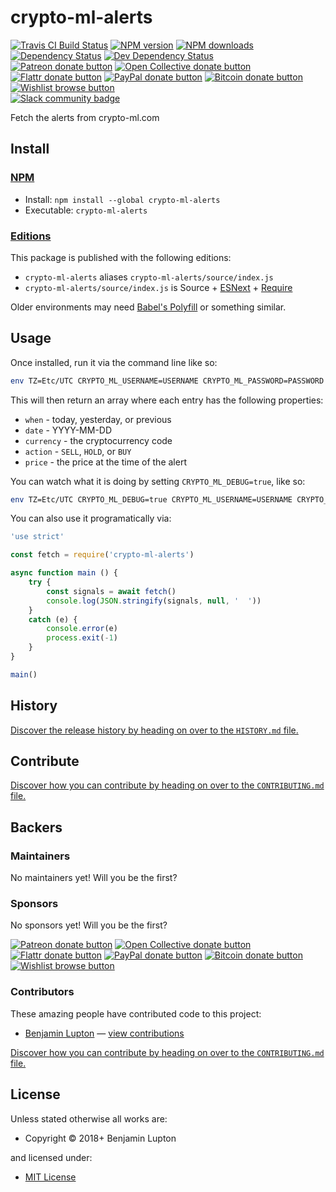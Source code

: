 <!-- TITLE/ -->

<h1>crypto-ml-alerts</h1>

<!-- /TITLE -->


<!-- BADGES/ -->

<span class="badge-travisci"><a href="http://travis-ci.org/bevry-trading/crypto-ml-alerts" title="Check this project's build status on TravisCI"><img src="https://img.shields.io/travis/bevry-trading/crypto-ml-alerts/master.svg" alt="Travis CI Build Status" /></a></span>
<span class="badge-npmversion"><a href="https://npmjs.org/package/crypto-ml-alerts" title="View this project on NPM"><img src="https://img.shields.io/npm/v/crypto-ml-alerts.svg" alt="NPM version" /></a></span>
<span class="badge-npmdownloads"><a href="https://npmjs.org/package/crypto-ml-alerts" title="View this project on NPM"><img src="https://img.shields.io/npm/dm/crypto-ml-alerts.svg" alt="NPM downloads" /></a></span>
<span class="badge-daviddm"><a href="https://david-dm.org/bevry-trading/crypto-ml-alerts" title="View the status of this project's dependencies on DavidDM"><img src="https://img.shields.io/david/bevry-trading/crypto-ml-alerts.svg" alt="Dependency Status" /></a></span>
<span class="badge-daviddmdev"><a href="https://david-dm.org/bevry-trading/crypto-ml-alerts#info=devDependencies" title="View the status of this project's development dependencies on DavidDM"><img src="https://img.shields.io/david/dev/bevry-trading/crypto-ml-alerts.svg" alt="Dev Dependency Status" /></a></span>
<br class="badge-separator" />
<span class="badge-patreon"><a href="https://patreon.com/bevry" title="Donate to this project using Patreon"><img src="https://img.shields.io/badge/patreon-donate-yellow.svg" alt="Patreon donate button" /></a></span>
<span class="badge-opencollective"><a href="https://opencollective.com/bevry" title="Donate to this project using Open Collective"><img src="https://img.shields.io/badge/open%20collective-donate-yellow.svg" alt="Open Collective donate button" /></a></span>
<span class="badge-flattr"><a href="https://flattr.com/profile/balupton" title="Donate to this project using Flattr"><img src="https://img.shields.io/badge/flattr-donate-yellow.svg" alt="Flattr donate button" /></a></span>
<span class="badge-paypal"><a href="https://bevry.me/paypal" title="Donate to this project using Paypal"><img src="https://img.shields.io/badge/paypal-donate-yellow.svg" alt="PayPal donate button" /></a></span>
<span class="badge-bitcoin"><a href="https://bevry.me/bitcoin" title="Donate once-off to this project using Bitcoin"><img src="https://img.shields.io/badge/bitcoin-donate-yellow.svg" alt="Bitcoin donate button" /></a></span>
<span class="badge-wishlist"><a href="https://bevry.me/wishlist" title="Buy an item on our wishlist for us"><img src="https://img.shields.io/badge/wishlist-donate-yellow.svg" alt="Wishlist browse button" /></a></span>
<br class="badge-separator" />
<span class="badge-slackin"><a href="https://slack.bevry.me" title="Join this project's slack community"><img src="https://slack.bevry.me/badge.svg" alt="Slack community badge" /></a></span>

<!-- /BADGES -->


<!-- DESCRIPTION/ -->

Fetch the alerts from crypto-ml.com

<!-- /DESCRIPTION -->


<!-- INSTALL/ -->

<h2>Install</h2>

<a href="https://npmjs.com" title="npm is a package manager for javascript"><h3>NPM</h3></a><ul>
<li>Install: <code>npm install --global crypto-ml-alerts</code></li>
<li>Executable: <code>crypto-ml-alerts</code></li></ul>

<h3><a href="https://github.com/bevry/editions" title="Editions are the best way to produce and consume packages you care about.">Editions</a></h3>

<p>This package is published with the following editions:</p>

<ul><li><code>crypto-ml-alerts</code> aliases <code>crypto-ml-alerts/source/index.js</code></li>
<li><code>crypto-ml-alerts/source/index.js</code> is Source + <a href="https://babeljs.io/docs/learn-es2015/" title="ECMAScript Next">ESNext</a> + <a href="https://nodejs.org/dist/latest-v5.x/docs/api/modules.html" title="Node/CJS Modules">Require</a></li></ul>

<p>Older environments may need <a href="https://babeljs.io/docs/usage/polyfill/" title="A polyfill that emulates missing ECMAScript environment features">Babel's Polyfill</a> or something similar.</p>

<!-- /INSTALL -->


## Usage

Once installed, run it via the command line like so:

``` bash
env TZ=Etc/UTC CRYPTO_ML_USERNAME=USERNAME CRYPTO_ML_PASSWORD=PASSWORD crypto-ml-alerts
```

This will then return an array where each entry has the following properties:

- `when` - today, yesterday, or previous
- `date` - YYYY-MM-DD
- `currency` - the cryptocurrency code
- `action` - `SELL`, `HOLD`, or `BUY`
- `price` - the price at the time of the alert

You can watch what it is doing by setting `CRYPTO_ML_DEBUG=true`, like so:

``` bash
env TZ=Etc/UTC CRYPTO_ML_DEBUG=true CRYPTO_ML_USERNAME=USERNAME CRYPTO_ML_PASSWORD=PASSWORD crypto-ml-alerts
```

You can also use it programatically via:

``` js
'use strict'

const fetch = require('crypto-ml-alerts')

async function main () {
    try {
        const signals = await fetch()
        console.log(JSON.stringify(signals, null, '  '))
    }
    catch (e) {
        console.error(e)
        process.exit(-1)
    }
}

main()
```


<!-- HISTORY/ -->

<h2>History</h2>

<a href="https://github.com/bevry-trading/crypto-ml-alerts/blob/master/HISTORY.md#files">Discover the release history by heading on over to the <code>HISTORY.md</code> file.</a>

<!-- /HISTORY -->


<!-- CONTRIBUTE/ -->

<h2>Contribute</h2>

<a href="https://github.com/bevry-trading/crypto-ml-alerts/blob/master/CONTRIBUTING.md#files">Discover how you can contribute by heading on over to the <code>CONTRIBUTING.md</code> file.</a>

<!-- /CONTRIBUTE -->


<!-- BACKERS/ -->

<h2>Backers</h2>

<h3>Maintainers</h3>

No maintainers yet! Will you be the first?

<h3>Sponsors</h3>

No sponsors yet! Will you be the first?

<span class="badge-patreon"><a href="https://patreon.com/bevry" title="Donate to this project using Patreon"><img src="https://img.shields.io/badge/patreon-donate-yellow.svg" alt="Patreon donate button" /></a></span>
<span class="badge-opencollective"><a href="https://opencollective.com/bevry" title="Donate to this project using Open Collective"><img src="https://img.shields.io/badge/open%20collective-donate-yellow.svg" alt="Open Collective donate button" /></a></span>
<span class="badge-flattr"><a href="https://flattr.com/profile/balupton" title="Donate to this project using Flattr"><img src="https://img.shields.io/badge/flattr-donate-yellow.svg" alt="Flattr donate button" /></a></span>
<span class="badge-paypal"><a href="https://bevry.me/paypal" title="Donate to this project using Paypal"><img src="https://img.shields.io/badge/paypal-donate-yellow.svg" alt="PayPal donate button" /></a></span>
<span class="badge-bitcoin"><a href="https://bevry.me/bitcoin" title="Donate once-off to this project using Bitcoin"><img src="https://img.shields.io/badge/bitcoin-donate-yellow.svg" alt="Bitcoin donate button" /></a></span>
<span class="badge-wishlist"><a href="https://bevry.me/wishlist" title="Buy an item on our wishlist for us"><img src="https://img.shields.io/badge/wishlist-donate-yellow.svg" alt="Wishlist browse button" /></a></span>

<h3>Contributors</h3>

These amazing people have contributed code to this project:

<ul><li><a href="http://balupton.com">Benjamin Lupton</a> — <a href="https://github.com/bevry-trading/crypto-ml-alerts/commits?author=balupton" title="View the GitHub contributions of Benjamin Lupton on repository bevry-trading/crypto-ml-alerts">view contributions</a></li></ul>

<a href="https://github.com/bevry-trading/crypto-ml-alerts/blob/master/CONTRIBUTING.md#files">Discover how you can contribute by heading on over to the <code>CONTRIBUTING.md</code> file.</a>

<!-- /BACKERS -->


<!-- LICENSE/ -->

<h2>License</h2>

Unless stated otherwise all works are:

<ul><li>Copyright &copy; 2018+ Benjamin Lupton</li></ul>

and licensed under:

<ul><li><a href="http://spdx.org/licenses/MIT.html">MIT License</a></li></ul>

<!-- /LICENSE -->
